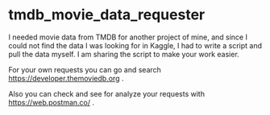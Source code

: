 # tmdb_movie_data_requester
I needed movie data from TMDB for another project of mine, and since I could not find the data I was looking for in Kaggle, I had to write a script and pull the data myself. I am sharing the script to make your work easier.

For your own requests you can go and search https://developer.themoviedb.org .

Also you can check and see for analyze your requests with https://web.postman.co/ .
